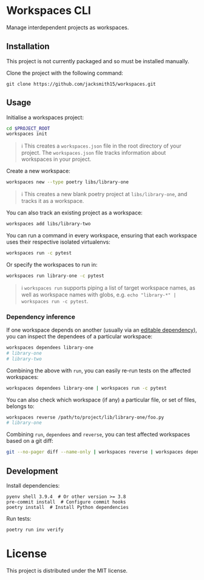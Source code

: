 # Workspaces CLI

Manage interdependent projects as workspaces.

## Installation

This project is not currently packaged and so must be installed manually.

Clone the project with the following command:
```
git clone https://github.com/jacksmith15/workspaces.git
```

## Usage

Initialise a workspaces project:

```bash
cd $PROJECT_ROOT
workspaces init
```

> :information_source: This creates a `workspaces.json` file in the root directory of your project. The `workspaces.json` file tracks information about workspaces in your project.

Create a new workspace:

```bash
workspaces new --type poetry libs/library-one
```

> :information_source: This creates a new blank poetry project at `libs/library-one`, and tracks it as a workspace.

You can also track an existing project as a workspace:

```bash
workspaces add libs/library-two
```

You can run a command in every workspace, ensuring that each workspace uses their respective isolated virtualenvs:

```bash
workspaces run -c pytest
```

Or specify the workspaces to run in:

```bash
workspaces run library-one -c pytest
```

> :information_source: `workspaces run` supports piping a list of target workspace names, as well as workspace names with globs, e.g. `echo "library-*" | workspaces run -c pytest`.
>

### Dependency inference

If one workspace depends on another (usually via an [editable dependency](https://pip.pypa.io/en/stable/cli/pip_install/#editable-installs)), you can inspect the dependees of a particular workspace:

```bash
workspaces dependees library-one
# library-one
# library-two
```

Combining the above with `run`, you can easily re-run tests on the affected workspaces:

```bash
workspaces dependees library-one | workspaces run -c pytest
```

You can also check which workspace (if any) a particular file, or set of files, belongs to:

```bash
workspaces reverse /path/to/project/lib/library-one/foo.py
# library-one
```

Combining `run`, `dependees` and `reverse`, you can test affected workspaces based on a git diff:

```bash
git --no-pager diff --name-only | workspaces reverse | workspaces dependees | workspaces run -c 'pytest'
```

## Development

Install dependencies:

```shell
pyenv shell 3.9.4  # Or other version >= 3.8
pre-commit install  # Configure commit hooks
poetry install  # Install Python dependencies
```

Run tests:

```shell
poetry run inv verify
```

# License
This project is distributed under the MIT license.
